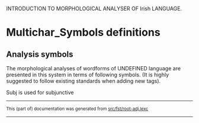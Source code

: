 
INTRODUCTION TO MORPHOLOGICAL ANALYSER OF Irish LANGUAGE.

# Multichar_Symbols definitions

## Analysis symbols
The morphological analyses of wordforms of UNDEFINED language are presented
in this system in terms of following symbols.
(It is highly suggested to follow existing standards when adding new tags).

Subj is used for subjunctive

* * *

<small>This (part of) documentation was generated from [src/fst/root-adj.lexc](https://github.com/giellalt/lang-gle/blob/main/src/fst/root-adj.lexc)</small>

---

